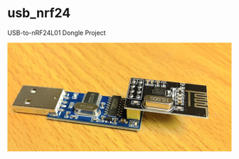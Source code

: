 # usb_nrf24
USB-to-nRF24L01 Dongle Project


![here](https://github.com/foldedtoad/usb_nrf24/blob/master/images/usbserial2nrf24.jpg)
